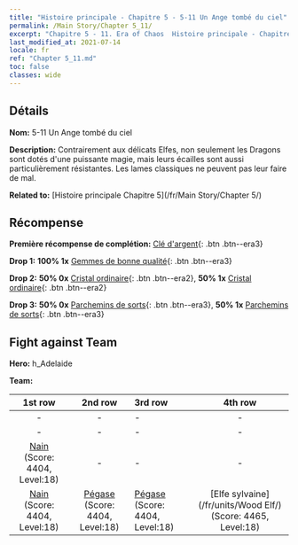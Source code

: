 ```yaml
---
title: "Histoire principale - Chapitre 5 - 5-11 Un Ange tombé du ciel"
permalink: /Main Story/Chapter 5_11/
excerpt: "Chapitre 5 - 11. Era of Chaos  Histoire principale - Chapitre 5_11. 5-11 Un Ange tombé du ciel"
last_modified_at: 2021-07-14
locale: fr
ref: "Chapter 5_11.md"
toc: false
classes: wide
---
```


## Détails

 **Nom:** 5-11 Un Ange tombé du ciel

 **Description:** Contrairement aux délicats Elfes, non seulement les Dragons sont dotés d'une puissante magie, mais leurs écailles sont aussi particulièrement résistantes. Les lames classiques ne peuvent pas leur faire de mal.

 **Related to:** [Histoire principale Chapitre 5](/fr/Main Story/Chapter 5/)

## Récompense

 **Première récompense de complétion:** [Clé d'argent](/ItemsFR/con_693/){: .btn .btn--era3}

 **Drop 1:** **100% 1x** [Gemmes de bonne qualité](/ItemsFR/mat_16/){: .btn .btn--era3}

 **Drop 2:** **50% 0x** [Cristal ordinaire](/ItemsFR/mat_11/){: .btn .btn--era2}, **50% 1x** [Cristal ordinaire](/ItemsFR/mat_11/){: .btn .btn--era2}

 **Drop 3:** **50% 0x** [Parchemins de sorts](/ItemsFR/con_694/){: .btn .btn--era3}, **50% 1x** [Parchemins de sorts](/ItemsFR/con_694/){: .btn .btn--era3}


## Fight against Team
 **Hero:** h_Adelaide

 **Team:**


  | 1st row | 2nd row | 3rd row | 4th row |
  |:----:|:----:|:----|:----:|
  | - | - | - | - |
  | - | - | - | - |
  | [Nain](/fr/units/Dwarf/) (Score: 4404, Level:18)  | - | - | - |
  | [Nain](/fr/units/Dwarf/) (Score: 4404, Level:18)  | [Pégase](/fr/units/Pegasus/) (Score: 4404, Level:18)  | [Pégase](/fr/units/Pegasus/) (Score: 4404, Level:18)  | [Elfe sylvaine](/fr/units/Wood Elf/) (Score: 4465, Level:18)  |



